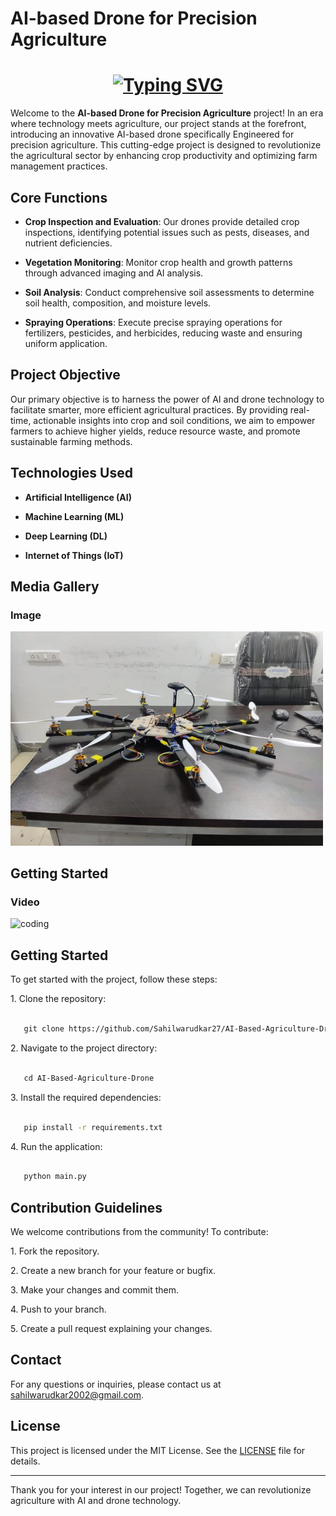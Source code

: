 # AI-based Drone for Precision Agriculture

<H1 align=center>
<a href="https://git.io/typing-svg"><img src="https://readme-typing-svg.demolab.com?font=Fira+Code&pause=1000&random=false&width=435&lines=Our+project+is+constantly+evolving+;and+under+active+development%2C;+with+ongoing+improvements;+and+features+being+implemented." alt="Typing SVG" /></a>
</H1>

Welcome to the **AI-based Drone for Precision Agriculture** project! In an era where technology meets agriculture, our project stands at the forefront, introducing an innovative AI-based drone specifically Engineered for precision agriculture. This cutting-edge project is designed to revolutionize the agricultural sector by enhancing crop productivity and optimizing farm management practices.

## Core Functions

- **Crop Inspection and Evaluation**: Our drones provide detailed crop inspections, identifying potential issues such as pests, diseases, and nutrient deficiencies.

- **Vegetation Monitoring**: Monitor crop health and growth patterns through advanced imaging and AI analysis.

- **Soil Analysis**: Conduct comprehensive soil assessments to determine soil health, composition, and moisture levels.

- **Spraying Operations**: Execute precise spraying operations for fertilizers, pesticides, and herbicides, reducing waste and ensuring uniform application.

## Project Objective

Our primary objective is to harness the power of AI and drone technology to facilitate smarter, more efficient agricultural practices. By providing real-time, actionable insights into crop and soil conditions, we aim to empower farmers to achieve higher yields, reduce resource waste, and promote sustainable farming methods.

## Technologies Used

- **Artificial Intelligence (AI)**

- **Machine Learning (ML)**

- **Deep Learning (DL)**

- **Internet of Things (IoT)**

## Media Gallery

### Image

<img align ="centre" alt="coding" width="500" src="https://github.com/Sahilwarudkar27/AI-Based-Agriculture-Drone/blob/main/Media-Gallery/Drone.jpeg">

## Getting Started


### Video

<img align ="centre" alt="coding" width="500" src="https://github.com/Sahilwarudkar27/AI-Based-Agriculture-Drone/blob/main/Media-Gallery/Propeller-Test.mp4">

## Getting Started

To get started with the project, follow these steps:

1\. Clone the repository:
```bash

   git clone https://github.com/Sahilwarudkar27/AI-Based-Agriculture-Drone.git
```

2\. Navigate to the project directory:
```bash

   cd AI-Based-Agriculture-Drone

```

3\. Install the required dependencies:
```bash

   pip install -r requirements.txt

```

4\. Run the application:
```bash

   python main.py

```

## Contribution Guidelines

We welcome contributions from the community! To contribute:

1\. Fork the repository.

2\. Create a new branch for your feature or bugfix.

3\. Make your changes and commit them.

4\. Push to your branch.

5\. Create a pull request explaining your changes.

## Contact

For any questions or inquiries, please contact us at [sahilwarudkar2002@gmail.com](mailto:sahilwarudkar2002@gmail.com).

## License

This project is licensed under the MIT License. See the [LICENSE](LICENSE) file for details.

---

Thank you for your interest in our project! Together, we can revolutionize agriculture with AI and drone technology.
